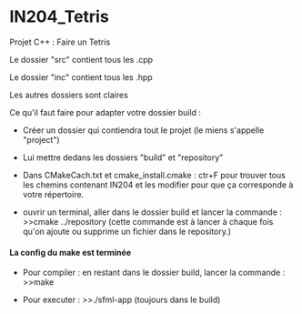 # IN204_Tetris
Projet C++ : Faire un Tetris 

Le dossier "src" contient tous les .cpp

Le dossier "inc" contient tous les .hpp

Les autres dossiers sont claires

Ce qu'il faut faire pour adapter votre dossier build :

 - Créer un dossier qui contiendra tout le projet (le miens s'appelle "project")
 
 - Lui mettre dedans les dossiers "build" et "repository"
 

 - Dans CMakeCach.txt et cmake_install.cmake : ctr+F pour trouver tous les chemins contenant IN204 et les modifier pour que ça corresponde à votre répertoire.
 
 - ouvrir un terminal, aller dans le dossier build et lancer la commande : >>cmake ../repository (cette commande est à lancer à chaque fois qu'on ajoute ou supprime un fichier dans le repository.)
 
 #### La config du make est terminée ####
 
 - Pour compiler : en restant dans le dossier build, lancer la commande : >>make
 
 - Pour executer : >>./sfml-app (toujours dans le build)
 